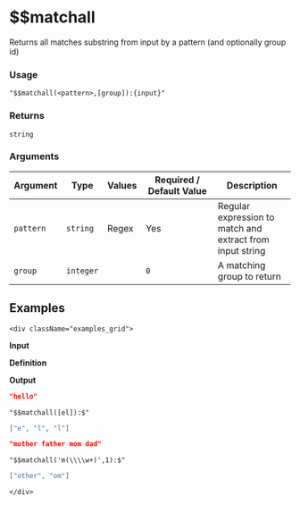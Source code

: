 # $$matchall

Returns all matches substring from input by a pattern (and optionally group id)

### Usage
```transformers
"$$matchall(<pattern>,[group]):{input}"
```
### Returns
`string`
### Arguments
| Argument  | Type      | Values | Required / Default&nbsp;Value | Description                                               |
|-----------|-----------|--------|-------------------------------|-----------------------------------------------------------|
| `pattern` | `string`  | Regex  | Yes                           | Regular expression to match and extract from input string |  
| `group`   | `integer` |        | `0`                           | A matching group to return                                |  

## Examples
```mdx-code-block
<div className="examples_grid">
```

**Input**

**Definition**

**Output**


```json
"hello"
```
```transformers
"$$matchall([el]):$"
```
```json
["e", "l", "l"]
```


```json
"mother father mom dad"
```
```transformers
"$$matchall('m(\\\\w+)',1):$"
```
```json
["other", "om"]
```

```mdx-code-block
</div>
```
